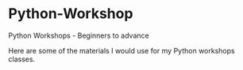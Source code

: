 # Python-Workshop
Python Workshops - Beginners to advance

Here are some of the materials I would use for my Python workshops classes. 
